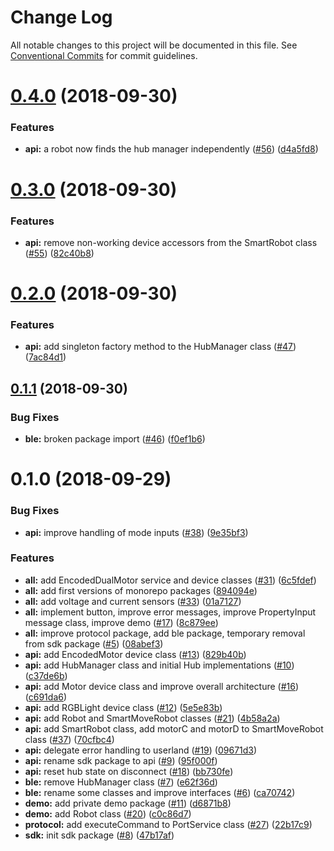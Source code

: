 # Change Log

All notable changes to this project will be documented in this file.
See [Conventional Commits](https://conventionalcommits.org) for commit guidelines.

<a name="0.4.0"></a>
# [0.4.0](https://github.com/clebert/powered-up/compare/v0.3.0...v0.4.0) (2018-09-30)


### Features

* **api:** a robot now finds the hub manager independently ([#56](https://github.com/clebert/powered-up/issues/56)) ([d4a5fd8](https://github.com/clebert/powered-up/commit/d4a5fd8))





<a name="0.3.0"></a>
# [0.3.0](https://github.com/clebert/powered-up/compare/v0.2.0...v0.3.0) (2018-09-30)


### Features

* **api:** remove non-working device accessors from the SmartRobot class ([#55](https://github.com/clebert/powered-up/issues/55)) ([82c40b8](https://github.com/clebert/powered-up/commit/82c40b8))





<a name="0.2.0"></a>
# [0.2.0](https://github.com/clebert/powered-up/compare/v0.1.1...v0.2.0) (2018-09-30)


### Features

* **api:** add singleton factory method to the HubManager class ([#47](https://github.com/clebert/powered-up/issues/47)) ([7ac84d1](https://github.com/clebert/powered-up/commit/7ac84d1))





<a name="0.1.1"></a>
## [0.1.1](https://github.com/clebert/powered-up/compare/v0.1.0...v0.1.1) (2018-09-30)


### Bug Fixes

* **ble:** broken package import ([#46](https://github.com/clebert/powered-up/issues/46)) ([f0ef1b6](https://github.com/clebert/powered-up/commit/f0ef1b6))





<a name="0.1.0"></a>
# 0.1.0 (2018-09-29)


### Bug Fixes

* **api:** improve handling of mode inputs ([#38](https://github.com/clebert/powered-up/issues/38)) ([9e35bf3](https://github.com/clebert/powered-up/commit/9e35bf3))


### Features

* **all:** add EncodedDualMotor service and device classes ([#31](https://github.com/clebert/powered-up/issues/31)) ([6c5fdef](https://github.com/clebert/powered-up/commit/6c5fdef))
* **all:** add first versions of monorepo packages ([894094e](https://github.com/clebert/powered-up/commit/894094e))
* **all:** add voltage and current sensors ([#33](https://github.com/clebert/powered-up/issues/33)) ([01a7127](https://github.com/clebert/powered-up/commit/01a7127))
* **all:** implement button, improve error messages, improve PropertyInput message class, improve demo ([#17](https://github.com/clebert/powered-up/issues/17)) ([8c879ee](https://github.com/clebert/powered-up/commit/8c879ee))
* **all:** improve protocol package, add ble package, temporary removal from sdk package ([#5](https://github.com/clebert/powered-up/issues/5)) ([08abef3](https://github.com/clebert/powered-up/commit/08abef3))
* **api:** add EncodedMotor device class ([#13](https://github.com/clebert/powered-up/issues/13)) ([829b40b](https://github.com/clebert/powered-up/commit/829b40b))
* **api:** add HubManager class and initial Hub implementations ([#10](https://github.com/clebert/powered-up/issues/10)) ([c37de6b](https://github.com/clebert/powered-up/commit/c37de6b))
* **api:** add Motor device class and improve overall architecture ([#16](https://github.com/clebert/powered-up/issues/16)) ([c691da6](https://github.com/clebert/powered-up/commit/c691da6))
* **api:** add RGBLight device class ([#12](https://github.com/clebert/powered-up/issues/12)) ([5e5e83b](https://github.com/clebert/powered-up/commit/5e5e83b))
* **api:** add Robot and SmartMoveRobot classes ([#21](https://github.com/clebert/powered-up/issues/21)) ([4b58a2a](https://github.com/clebert/powered-up/commit/4b58a2a))
* **api:** add SmartRobot class, add motorC and motorD to SmartMoveRobot class ([#37](https://github.com/clebert/powered-up/issues/37)) ([70cfbc4](https://github.com/clebert/powered-up/commit/70cfbc4))
* **api:** delegate error handling to userland ([#19](https://github.com/clebert/powered-up/issues/19)) ([09671d3](https://github.com/clebert/powered-up/commit/09671d3))
* **api:** rename sdk package to api ([#9](https://github.com/clebert/powered-up/issues/9)) ([95f000f](https://github.com/clebert/powered-up/commit/95f000f))
* **api:** reset hub state on disconnect ([#18](https://github.com/clebert/powered-up/issues/18)) ([bb730fe](https://github.com/clebert/powered-up/commit/bb730fe))
* **ble:** remove HubManager class ([#7](https://github.com/clebert/powered-up/issues/7)) ([e62f36d](https://github.com/clebert/powered-up/commit/e62f36d))
* **ble:** rename some classes and improve interfaces ([#6](https://github.com/clebert/powered-up/issues/6)) ([ca70742](https://github.com/clebert/powered-up/commit/ca70742))
* **demo:** add private demo package ([#11](https://github.com/clebert/powered-up/issues/11)) ([d6871b8](https://github.com/clebert/powered-up/commit/d6871b8))
* **demo:** add Robot class ([#20](https://github.com/clebert/powered-up/issues/20)) ([c0c86d7](https://github.com/clebert/powered-up/commit/c0c86d7))
* **protocol:** add executeCommand to PortService class ([#27](https://github.com/clebert/powered-up/issues/27)) ([22b17c9](https://github.com/clebert/powered-up/commit/22b17c9))
* **sdk:** init sdk package ([#8](https://github.com/clebert/powered-up/issues/8)) ([47b17af](https://github.com/clebert/powered-up/commit/47b17af))
